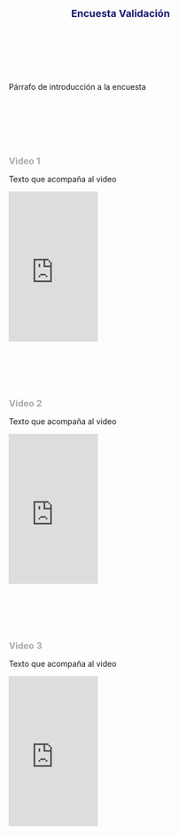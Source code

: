 <style>
  div{
    margin: 10%;
    padding-bottom: 10%;
}

h1{
    font-size: large;
    color: midnightblue; 
}

h2{
    font-size: medium;
    color: darkgrey;
}

h3{
    font-size: small;
    color: darkgray;
    font-family: 'Lucida Sans', 'Lucida Sans Regular', 'Lucida Grande', 'Lucida Sans Unicode', Geneva, Verdana, sans-serif;
}
</style>

<div align="center">
    <h1>Encuesta Validación</h1>
</div>

<div>
<p>Párrafo de introducción a la encuesta</p>
</div>

<div>
  <h2>Video 1</h2>
  <p>Texto que acompaña al video</p>
<iframe src="https://giphy.com/embed/video-id" width="40%" height="270" frameBorder="0" class="giphy-embed" allowFullScreen></iframe>
</div>

<div>
  <h2>Video 2</h2>
  <p>Texto que acompaña al video</p>
<iframe src="https://giphy.com/embed/video-id" width="40%" height="270" frameBorder="0" class="giphy-embed" allowFullScreen></iframe>
</div>

<div>
  <h2>Video 3</h2>
  <p>Texto que acompaña al video</p>
<iframe src="https://giphy.com/embed/video-id" width="40%" height="270" frameBorder="0" class="giphy-embed" allowFullScreen></iframe>
</div>